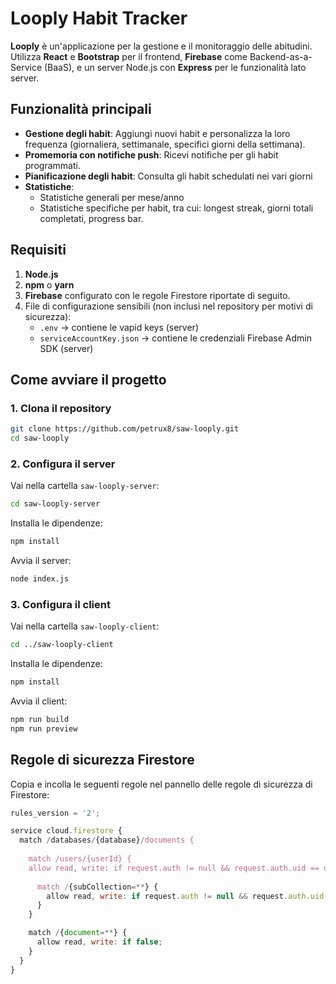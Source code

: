 # Looply Habit Tracker

**Looply** è un'applicazione per la gestione e il monitoraggio delle abitudini. Utilizza **React** e **Bootstrap** per il frontend, **Firebase** come Backend-as-a-Service (BaaS), e un server Node.js con **Express** per le funzionalità lato server.


## Funzionalità principali

- **Gestione degli habit**: Aggiungi nuovi habit e personalizza la loro frequenza (giornaliera, settimanale, specifici giorni della settimana).
- **Promemoria con notifiche push**: Ricevi notifiche per gli habit programmati.
- **Pianificazione degli habit**: Consulta gli habit schedulati nei vari giorni
- **Statistiche**:
  - Statistiche generali per mese/anno
  - Statistiche specifiche per habit, tra cui: longest streak, giorni totali completati, progress bar.

## Requisiti

1. **Node.js** 
2. **npm** o **yarn** 
3. **Firebase** configurato con le regole Firestore riportate di seguito.
4. File di configurazione sensibili (non inclusi nel repository per motivi di sicurezza):
   - `.env` -> contiene le vapid keys (server)
   - `serviceAccountKey.json` -> contiene le credenziali Firebase Admin SDK (server)


## Come avviare il progetto

### 1. Clona il repository
```bash
git clone https://github.com/petrux8/saw-looply.git
cd saw-looply
```

### 2. Configura il server

Vai nella cartella `saw-looply-server`:
```bash
cd saw-looply-server
```

Installa le dipendenze:
```bash
npm install
```
Avvia il server:
```bash
node index.js
```

### 3. Configura il client

Vai nella cartella `saw-looply-client`:
```bash
cd ../saw-looply-client
```

Installa le dipendenze:
```bash
npm install
```

Avvia il client:
```bash
npm run build
npm run preview
```

## Regole di sicurezza Firestore

Copia e incolla le seguenti regole nel pannello delle regole di sicurezza di Firestore:

```javascript
rules_version = '2';

service cloud.firestore {
  match /databases/{database}/documents {
  
    match /users/{userId} {
    allow read, write: if request.auth != null && request.auth.uid == userId;
    
      match /{subCollection=**} {
        allow read, write: if request.auth != null && request.auth.uid == userId;
      }
    }

    match /{document=**} {
      allow read, write: if false;
    }
  }
}
```

